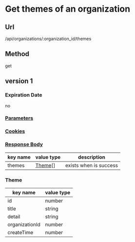 # Get themes of an organization

## Url

/api/organizations/:organization_id/themes

## Method

get

## version 1

### Expiration Date

no

### [Parameters](./Parameters.html)

### [Cookies](./Cookies.html)

### [Response Body](./Response.html)

key name | value type | description
--- | --- | ---
themes | [Theme](#theme)[] | exists when is success

### Theme

key name | value type
--- | ---
id | number
title | string
detail | string
organizationId | number
createTime | number